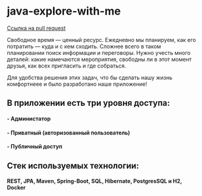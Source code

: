# java-explore-with-me

[Ссылка на pull request](https://github.com/Holy-Raven/java-explore-with-me/pull/5)


Свободное время — ценный ресурс. Ежедневно мы планируем, как его потратить — куда и с кем сходить. Сложнее всего в таком планировании поиск информации и переговоры. Нужно учесть много деталей: какие намечаются мероприятия, свободны ли в этот момент друзья, как всех пригласить и где собраться.

Для удобства решения этих задач, что бы сделать нашу жизнь комфортнеее и было разработано наше приложение! 

## В приложении есть три уровня доступа:
#### - Администатор
#### - Приватный (авторизованный пользователь)
#### - Публичный доступ

## Стек используемых технологии:
#### REST, JPA, Maven, Spring-Boot, SQL, Hibernate, PostgresSQL и H2, Docker

